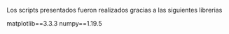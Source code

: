 Los scripts presentados fueron realizados gracias a las siguientes librerias

matplotlib==3.3.3
numpy==1.19.5